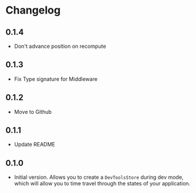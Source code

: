 # Changelog

## 0.1.4

  - Don't advance position on recompute

## 0.1.3

  - Fix Type signature for Middleware

## 0.1.2

  - Move to Github

## 0.1.1

  - Update README

## 0.1.0

  - Initial version. Allows you to create a `DevToolsStore` during dev mode, which will allow you to time travel through the states of your application. 
